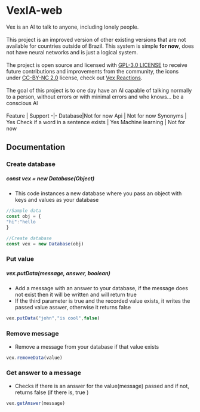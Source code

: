 # VexIA-web
Vex is an AI to talk to anyone, including lonely people.
<br>
<br>
This project is an improved version of other existing versions that are not available for countries outside of Brazil.   This system is simple **for now**, does not have neural networks and is just a logical system. <br>
<br>
The project is open source and licensed with [GPL-3.0 LICENSE](LICENSE) to receive future contributions and improvements from the community, the icons under [CC-BY-NC 2.0](https://creativecommons.org/licenses/by-nc/2.0/legalcode) license, check out [Vex Reactions](https://github.com/cookieukw/Vex-Reactions).
<br>
<br>
The goal of this project is to one day have an AI capable of talking normally to a person, without errors or with minimal errors and who knows... be a conscious AI
<br>
<br>
Feature  | Support
-|-
Database|Not for now 
Api | Not for now
Synonyms | Yes
Check if a word in a sentence exists | Yes
Machine learning | Not for now
## Documentation

### Create database

##### const vex = new Database(Object)

- This code instances a new database where you pass an object with keys and values as your database 

```js
//Sample data
const obj = {
"hi":"hello
}

//Create database
const vex = new Database(obj)
```
### Put value
##### vex.putData(message, answer, boolean)
- Add a message with an answer to your database, if the message does not exist then it will be written and will return true 
- If the third parameter is true and the recorded value exists, it writes the passed value asswer, otherwise it returns false 
```js
vex.putData("john","is cool",false)
```
### Remove message
- Remove a message from your database if that value exists 
 ```js
 vex.removeData(value)
 ```
### Get answer to a message

- Checks if there is an answer for the value(message) passed and if not, returns false (if there is, true ) 
```js
vex.getAnswer(message)
```
